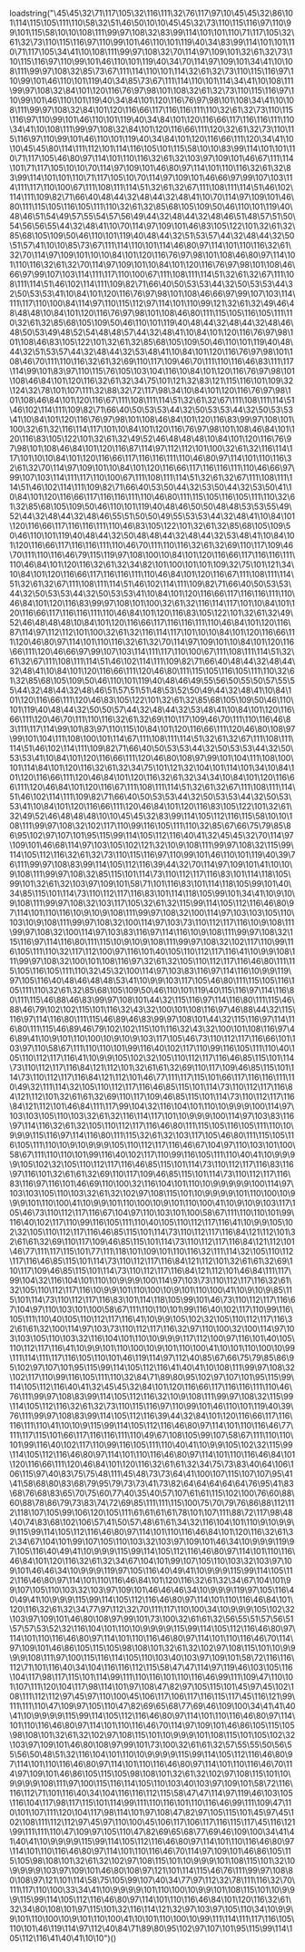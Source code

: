 loadstring("\45\45\32\71\117\105\32\116\111\32\76\117\97\10\45\45\32\86\101\114\115\105\111\110\58\32\51\46\50\10\10\45\45\32\73\110\115\116\97\110\99\101\115\58\10\10\108\111\99\97\108\32\83\99\114\101\101\110\71\117\105\32\61\32\73\110\115\116\97\110\99\101\46\110\101\119\40\34\83\99\114\101\101\110\71\117\105\34\41\10\108\111\99\97\108\32\70\114\97\109\101\32\61\32\73\110\115\116\97\110\99\101\46\110\101\119\40\34\70\114\97\109\101\34\41\10\108\111\99\97\108\32\85\73\67\111\114\110\101\114\32\61\32\73\110\115\116\97\110\99\101\46\110\101\119\40\34\85\73\67\111\114\110\101\114\34\41\10\108\111\99\97\108\32\84\101\120\116\76\97\98\101\108\32\61\32\73\110\115\116\97\110\99\101\46\110\101\119\40\34\84\101\120\116\76\97\98\101\108\34\41\10\108\111\99\97\108\32\84\101\120\116\66\117\116\116\111\110\32\61\32\73\110\115\116\97\110\99\101\46\110\101\119\40\34\84\101\120\116\66\117\116\116\111\110\34\41\10\108\111\99\97\108\32\84\101\120\116\66\111\120\32\61\32\73\110\115\116\97\110\99\101\46\110\101\119\40\34\84\101\120\116\66\111\120\34\41\10\10\45\45\80\114\111\112\101\114\116\105\101\115\58\10\10\83\99\114\101\101\110\71\117\105\46\80\97\114\101\110\116\32\61\32\103\97\109\101\46\67\111\114\101\71\117\105\10\10\70\114\97\109\101\46\80\97\114\101\110\116\32\61\32\83\99\114\101\101\110\71\117\105\10\70\114\97\109\101\46\66\97\99\107\103\114\111\117\110\100\67\111\108\111\114\51\32\61\32\67\111\108\111\114\51\46\102\114\111\109\82\71\66\40\48\44\32\48\44\32\48\41\10\70\114\97\109\101\46\80\111\115\105\116\105\111\110\32\61\32\85\68\105\109\50\46\110\101\119\40\48\46\51\54\49\57\55\54\57\56\49\44\32\48\44\32\48\46\51\48\57\51\50\54\56\56\55\44\32\48\41\10\70\114\97\109\101\46\83\105\122\101\32\61\32\85\68\105\109\50\46\110\101\119\40\48\44\32\51\53\57\44\32\48\44\32\50\51\57\41\10\10\85\73\67\111\114\110\101\114\46\80\97\114\101\110\116\32\61\32\70\114\97\109\101\10\10\84\101\120\116\76\97\98\101\108\46\80\97\114\101\110\116\32\61\32\70\114\97\109\101\10\84\101\120\116\76\97\98\101\108\46\66\97\99\107\103\114\111\117\110\100\67\111\108\111\114\51\32\61\32\67\111\108\111\114\51\46\102\114\111\109\82\71\66\40\50\53\53\44\32\50\53\53\44\32\50\53\53\41\10\84\101\120\116\76\97\98\101\108\46\66\97\99\107\103\114\111\117\110\100\84\114\97\110\115\112\97\114\101\110\99\121\32\61\32\49\46\48\48\48\10\84\101\120\116\76\97\98\101\108\46\80\111\115\105\116\105\111\110\32\61\32\85\68\105\109\50\46\110\101\119\40\48\44\32\48\44\32\48\46\48\50\53\49\48\52\54\48\48\57\44\32\48\41\10\84\101\120\116\76\97\98\101\108\46\83\105\122\101\32\61\32\85\68\105\109\50\46\110\101\119\40\48\44\32\51\53\57\44\32\48\44\32\53\48\41\10\84\101\120\116\76\97\98\101\108\46\70\111\110\116\32\61\32\69\110\117\109\46\70\111\110\116\46\83\111\117\114\99\101\83\97\110\115\76\105\103\104\116\10\84\101\120\116\76\97\98\101\108\46\84\101\120\116\32\61\32\34\75\101\121\32\83\121\115\116\101\109\32\124\32\78\101\107\111\32\88\32\72\117\98\34\10\84\101\120\116\76\97\98\101\108\46\84\101\120\116\67\111\108\111\114\51\32\61\32\67\111\108\111\114\51\46\102\114\111\109\82\71\66\40\50\53\53\44\32\50\53\53\44\32\50\53\53\41\10\84\101\120\116\76\97\98\101\108\46\84\101\120\116\83\99\97\108\101\100\32\61\32\116\114\117\101\10\84\101\120\116\76\97\98\101\108\46\84\101\120\116\83\105\122\101\32\61\32\49\52\46\48\48\48\10\84\101\120\116\76\97\98\101\108\46\84\101\120\116\87\114\97\112\112\101\100\32\61\32\116\114\117\101\10\10\84\101\120\116\66\117\116\116\111\110\46\80\97\114\101\110\116\32\61\32\70\114\97\109\101\10\84\101\120\116\66\117\116\116\111\110\46\66\97\99\107\103\114\111\117\110\100\67\111\108\111\114\51\32\61\32\67\111\108\111\114\51\46\102\114\111\109\82\71\66\40\53\50\44\32\53\50\44\32\53\50\41\10\84\101\120\116\66\117\116\116\111\110\46\80\111\115\105\116\105\111\110\32\61\32\85\68\105\109\50\46\110\101\119\40\48\46\50\50\48\48\53\53\55\49\52\44\32\48\44\32\48\46\55\51\50\50\49\55\53\53\44\32\48\41\10\84\101\120\116\66\117\116\116\111\110\46\83\105\122\101\32\61\32\85\68\105\109\50\46\110\101\119\40\48\44\32\50\48\48\44\32\48\44\32\53\48\41\10\84\101\120\116\66\117\116\116\111\110\46\70\111\110\116\32\61\32\69\110\117\109\46\70\111\110\116\46\79\115\119\97\108\100\10\84\101\120\116\66\117\116\116\111\110\46\84\101\120\116\32\61\32\34\82\101\100\101\101\109\32\75\101\121\34\10\84\101\120\116\66\117\116\116\111\110\46\84\101\120\116\67\111\108\111\114\51\32\61\32\67\111\108\111\114\51\46\102\114\111\109\82\71\66\40\50\53\53\44\32\50\53\53\44\32\50\53\53\41\10\84\101\120\116\66\117\116\116\111\110\46\84\101\120\116\83\99\97\108\101\100\32\61\32\116\114\117\101\10\84\101\120\116\66\117\116\116\111\110\46\84\101\120\116\83\105\122\101\32\61\32\49\52\46\48\48\48\10\84\101\120\116\66\117\116\116\111\110\46\84\101\120\116\87\114\97\112\112\101\100\32\61\32\116\114\117\101\10\10\84\101\120\116\66\111\120\46\80\97\114\101\110\116\32\61\32\70\114\97\109\101\10\84\101\120\116\66\111\120\46\66\97\99\107\103\114\111\117\110\100\67\111\108\111\114\51\32\61\32\67\111\108\111\114\51\46\102\114\111\109\82\71\66\40\48\44\32\48\44\32\48\41\10\84\101\120\116\66\111\120\46\80\111\115\105\116\105\111\110\32\61\32\85\68\105\109\50\46\110\101\119\40\48\46\49\55\56\50\55\50\57\55\55\44\32\48\44\32\48\46\51\57\51\51\48\53\52\50\49\44\32\48\41\10\84\101\120\116\66\111\120\46\83\105\122\101\32\61\32\85\68\105\109\50\46\110\101\119\40\48\44\32\50\50\57\44\32\48\44\32\53\48\41\10\84\101\120\116\66\111\120\46\70\111\110\116\32\61\32\69\110\117\109\46\70\111\110\116\46\83\111\117\114\99\101\83\97\110\115\10\84\101\120\116\66\111\120\46\80\108\97\99\101\104\111\108\100\101\114\67\111\108\111\114\51\32\61\32\67\111\108\111\114\51\46\102\114\111\109\82\71\66\40\50\53\53\44\32\50\53\53\44\32\50\53\53\41\10\84\101\120\116\66\111\120\46\80\108\97\99\101\104\111\108\100\101\114\84\101\120\116\32\61\32\34\75\101\121\32\104\101\114\101\34\10\84\101\120\116\66\111\120\46\84\101\120\116\32\61\32\34\34\10\84\101\120\116\66\111\120\46\84\101\120\116\67\111\108\111\114\51\32\61\32\67\111\108\111\114\51\46\102\114\111\109\82\71\66\40\50\53\53\44\32\50\53\53\44\32\50\53\53\41\10\84\101\120\116\66\111\120\46\84\101\120\116\83\105\122\101\32\61\32\49\52\46\48\48\48\10\10\45\45\32\83\99\114\105\112\116\115\58\10\10\108\111\99\97\108\32\102\117\110\99\116\105\111\110\32\85\67\66\75\79\85\86\95\102\97\107\101\95\115\99\114\105\112\116\40\41\32\45\45\32\70\114\97\109\101\46\68\114\97\103\105\102\121\32\10\9\108\111\99\97\108\32\115\99\114\105\112\116\32\61\32\73\110\115\116\97\110\99\101\46\110\101\119\40\39\76\111\99\97\108\83\99\114\105\112\116\39\44\32\70\114\97\109\101\41\10\10\9\108\111\99\97\108\32\85\115\101\114\73\110\112\117\116\83\101\114\118\105\99\101\32\61\32\103\97\109\101\58\71\101\116\83\101\114\118\105\99\101\40\34\85\115\101\114\73\110\112\117\116\83\101\114\118\105\99\101\34\41\10\9\10\9\108\111\99\97\108\32\103\117\105\32\61\32\115\99\114\105\112\116\46\80\97\114\101\110\116\10\9\10\9\108\111\99\97\108\32\100\114\97\103\103\105\110\103\10\9\108\111\99\97\108\32\100\114\97\103\73\110\112\117\116\10\9\108\111\99\97\108\32\100\114\97\103\83\116\97\114\116\10\9\108\111\99\97\108\32\115\116\97\114\116\80\111\115\10\9\10\9\108\111\99\97\108\32\102\117\110\99\116\105\111\110\32\117\112\100\97\116\101\40\105\110\112\117\116\41\10\9\9\108\111\99\97\108\32\100\101\108\116\97\32\61\32\105\110\112\117\116\46\80\111\115\105\116\105\111\110\32\45\32\100\114\97\103\83\116\97\114\116\10\9\9\119\97\105\116\40\48\46\48\48\53\41\10\9\9\103\117\105\46\80\111\115\105\116\105\111\110\32\61\32\85\68\105\109\50\46\110\101\119\40\115\116\97\114\116\80\111\115\46\88\46\83\99\97\108\101\44\32\115\116\97\114\116\80\111\115\46\88\46\79\102\102\115\101\116\32\43\32\100\101\108\116\97\46\88\44\32\115\116\97\114\116\80\111\115\46\89\46\83\99\97\108\101\44\32\115\116\97\114\116\80\111\115\46\89\46\79\102\102\115\101\116\32\43\32\100\101\108\116\97\46\89\41\10\9\101\110\100\10\9\10\9\103\117\105\46\73\110\112\117\116\66\101\103\97\110\58\67\111\110\110\101\99\116\40\102\117\110\99\116\105\111\110\40\105\110\112\117\116\41\10\9\9\105\102\32\105\110\112\117\116\46\85\115\101\114\73\110\112\117\116\84\121\112\101\32\61\61\32\69\110\117\109\46\85\115\101\114\73\110\112\117\116\84\121\112\101\46\77\111\117\115\101\66\117\116\116\111\110\49\32\111\114\32\105\110\112\117\116\46\85\115\101\114\73\110\112\117\116\84\121\112\101\32\61\61\32\69\110\117\109\46\85\115\101\114\73\110\112\117\116\84\121\112\101\46\84\111\117\99\104\32\116\104\101\110\10\9\9\9\100\114\97\103\103\105\110\103\32\61\32\116\114\117\101\10\9\9\9\100\114\97\103\83\116\97\114\116\32\61\32\105\110\112\117\116\46\80\111\115\105\116\105\111\110\10\9\9\9\115\116\97\114\116\80\111\115\32\61\32\103\117\105\46\80\111\115\105\116\105\111\110\10\9\10\9\9\9\105\110\112\117\116\46\67\104\97\110\103\101\100\58\67\111\110\110\101\99\116\40\102\117\110\99\116\105\111\110\40\41\10\9\9\9\9\105\102\32\105\110\112\117\116\46\85\115\101\114\73\110\112\117\116\83\116\97\116\101\32\61\61\32\69\110\117\109\46\85\115\101\114\73\110\112\117\116\83\116\97\116\101\46\69\110\100\32\116\104\101\110\10\9\9\9\9\9\100\114\97\103\103\105\110\103\32\61\32\102\97\108\115\101\10\9\9\9\9\101\110\100\10\9\9\9\101\110\100\41\10\9\9\101\110\100\10\9\101\110\100\41\10\9\10\9\103\117\105\46\73\110\112\117\116\67\104\97\110\103\101\100\58\67\111\110\110\101\99\116\40\102\117\110\99\116\105\111\110\40\105\110\112\117\116\41\10\9\9\105\102\32\105\110\112\117\116\46\85\115\101\114\73\110\112\117\116\84\121\112\101\32\61\61\32\69\110\117\109\46\85\115\101\114\73\110\112\117\116\84\121\112\101\46\77\111\117\115\101\77\111\118\101\109\101\110\116\32\111\114\32\105\110\112\117\116\46\85\115\101\114\73\110\112\117\116\84\121\112\101\32\61\61\32\69\110\117\109\46\85\115\101\114\73\110\112\117\116\84\121\112\101\46\84\111\117\99\104\32\116\104\101\110\10\9\9\9\100\114\97\103\73\110\112\117\116\32\61\32\105\110\112\117\116\10\9\9\101\110\100\10\9\101\110\100\41\10\9\10\9\85\115\101\114\73\110\112\117\116\83\101\114\118\105\99\101\46\73\110\112\117\116\67\104\97\110\103\101\100\58\67\111\110\110\101\99\116\40\102\117\110\99\116\105\111\110\40\105\110\112\117\116\41\10\9\9\105\102\32\105\110\112\117\116\32\61\61\32\100\114\97\103\73\110\112\117\116\32\97\110\100\32\100\114\97\103\103\105\110\103\32\116\104\101\110\10\9\9\9\117\112\100\97\116\101\40\105\110\112\117\116\41\10\9\9\101\110\100\10\9\101\110\100\41\10\101\110\100\10\99\111\114\111\117\116\105\110\101\46\119\114\97\112\40\85\67\66\75\79\85\86\95\102\97\107\101\95\115\99\114\105\112\116\41\40\41\10\108\111\99\97\108\32\102\117\110\99\116\105\111\110\32\84\71\89\80\95\102\97\107\101\95\115\99\114\105\112\116\40\41\32\45\45\32\84\101\120\116\66\117\116\116\111\110\46\76\111\99\97\108\83\99\114\105\112\116\32\10\9\108\111\99\97\108\32\115\99\114\105\112\116\32\61\32\73\110\115\116\97\110\99\101\46\110\101\119\40\39\76\111\99\97\108\83\99\114\105\112\116\39\44\32\84\101\120\116\66\117\116\116\111\110\41\10\10\9\115\99\114\105\112\116\46\80\97\114\101\110\116\46\77\111\117\115\101\66\117\116\116\111\110\49\67\108\105\99\107\58\67\111\110\110\101\99\116\40\102\117\110\99\116\105\111\110\40\41\10\9\9\105\102\32\115\99\114\105\112\116\46\80\97\114\101\110\116\46\80\97\114\101\110\116\46\84\101\120\116\66\111\120\46\84\101\120\116\32\61\61\32\34\75\73\83\40\64\106\106\115\97\40\83\75\75\48\111\45\48\73\73\64\41\100\107\115\107\107\95\41\41\58\68\80\83\68\79\95\79\73\73\41\73\82\64\64\64\64\64\76\95\41\83\68\76\68\83\65\70\75\60\77\40\35\40\57\107\61\61\115\102\100\76\60\88\60\88\78\86\79\73\83\74\72\69\85\111\111\115\100\75\70\79\76\86\88\112\112\118\107\105\99\106\120\105\111\61\61\61\61\78\101\107\111\88\72\117\98\48\40\74\83\68\102\106\57\41\50\57\48\61\61\34\32\116\104\101\110\9\10\9\9\9\115\99\114\105\112\116\46\80\97\114\101\110\116\46\84\101\120\116\32\61\32\34\67\104\101\99\107\105\110\103\32\103\97\109\101\46\34\10\9\9\9\119\97\105\116\40\49\41\10\9\9\9\115\99\114\105\112\116\46\80\97\114\101\110\116\46\84\101\120\116\32\61\32\34\67\104\101\99\107\105\110\103\32\103\97\109\101\46\46\34\10\9\9\9\119\97\105\116\40\49\41\10\9\9\9\115\99\114\105\112\116\46\80\97\114\101\110\116\46\84\101\120\116\32\61\32\34\67\104\101\99\107\105\110\103\32\103\97\109\101\46\46\46\34\10\9\9\9\119\97\105\116\40\49\41\10\9\9\9\115\99\114\105\112\116\46\80\97\114\101\110\116\46\84\101\120\116\32\61\32\34\77\97\112\32\70\111\117\110\100\34\10\9\9\9\105\102\32\103\97\109\101\46\80\108\97\99\101\73\100\32\61\61\32\56\55\51\57\56\51\57\57\53\52\32\116\104\101\110\10\9\9\9\9\115\99\114\105\112\116\46\80\97\114\101\110\116\46\80\97\114\101\110\116\46\80\97\114\101\110\116\46\70\114\97\109\101\46\86\105\115\105\98\108\101\32\61\32\102\97\108\115\101\10\9\9\9\9\108\111\97\100\115\116\114\105\110\103\40\103\97\109\101\58\72\116\116\112\71\101\116\40\34\104\116\116\112\115\58\47\47\114\97\119\46\103\105\116\104\117\98\117\115\101\114\99\111\110\116\101\110\116\46\99\111\109\47\110\101\107\111\120\104\117\98\114\101\97\108\47\82\97\105\115\101\45\97\45\102\108\111\112\112\97\45\97\110\100\45\106\117\106\117\116\115\117\45\116\121\99\111\111\110\47\109\97\105\110\47\82\69\65\68\77\69\46\109\100\34\41\41\40\41\10\9\9\9\9\115\99\114\105\112\116\46\80\97\114\101\110\116\46\80\97\114\101\110\116\46\80\97\114\101\110\116\46\70\114\97\109\101\46\86\105\115\105\98\108\101\32\61\32\102\97\108\115\101\10\9\9\9\101\108\115\101\105\102\32\103\97\109\101\46\80\108\97\99\101\73\100\32\61\61\32\57\55\55\50\56\55\56\50\48\51\32\116\104\101\110\10\9\9\9\9\115\99\114\105\112\116\46\80\97\114\101\110\116\46\80\97\114\101\110\116\46\80\97\114\101\110\116\46\70\114\97\109\101\46\86\105\115\105\98\108\101\32\61\32\102\97\108\115\101\10\9\9\9\9\108\111\97\100\115\116\114\105\110\103\40\103\97\109\101\58\72\116\116\112\71\101\116\40\34\104\116\116\112\115\58\47\47\114\97\119\46\103\105\116\104\117\98\117\115\101\114\99\111\110\116\101\110\116\46\99\111\109\47\110\101\107\111\120\104\117\98\114\101\97\108\47\82\97\105\115\101\45\97\45\102\108\111\112\112\97\45\97\110\100\45\106\117\106\117\116\115\117\45\116\121\99\111\111\110\47\109\97\105\110\47\82\69\65\68\77\69\46\109\100\34\41\41\40\41\10\9\9\9\9\115\99\114\105\112\116\46\80\97\114\101\110\116\46\80\97\114\101\110\116\46\80\97\114\101\110\116\46\70\114\97\109\101\46\86\105\115\105\98\108\101\32\61\32\102\97\108\115\101\10\9\9\9\101\108\115\101\32\10\9\9\9\9\103\97\109\101\46\80\108\97\121\101\114\115\46\76\111\99\97\108\80\108\97\121\101\114\58\75\105\99\107\40\34\77\97\112\32\78\111\116\32\70\111\117\110\100\33\34\41\10\9\9\9\9\101\110\100\10\9\9\101\108\115\101\10\9\9\9\115\99\114\105\112\116\46\80\97\114\101\110\116\46\84\101\120\116\32\61\32\34\80\108\101\97\115\101\32\116\114\121\32\97\103\97\105\110\34\10\9\9\9\101\110\100\10\9\101\110\100\41\10\101\110\100\10\99\111\114\111\117\116\105\110\101\46\119\114\97\112\40\84\71\89\80\95\102\97\107\101\95\115\99\114\105\112\116\41\40\41\10\10")()
